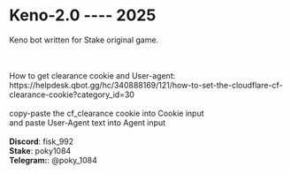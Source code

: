 # Keno-2.0 ---- 2025
Keno bot written for Stake original game.

<br />
<br />
How to get clearance cookie and User-agent:<br />
https://helpdesk.qbot.gg/hc/340888169/121/how-to-set-the-cloudflare-cf-clearance-cookie?category_id=30
<br /><br />
copy-paste the cf_clearance cookie into Cookie input<br />
and paste User-Agent text into Agent input<br />
<br />
<b>Discord</b>: fisk_992 <br />
<b>Stake</b>: poky1084 <br />
<b>Telegram:</b>: @poky_1084

